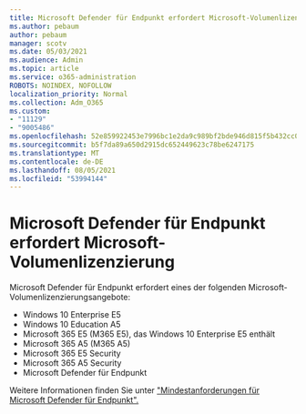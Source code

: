 ```yaml
---
title: Microsoft Defender für Endpunkt erfordert Microsoft-Volumenlizenzierung
ms.author: pebaum
author: pebaum
manager: scotv
ms.date: 05/03/2021
ms.audience: Admin
ms.topic: article
ms.service: o365-administration
ROBOTS: NOINDEX, NOFOLLOW
localization_priority: Normal
ms.collection: Adm_O365
ms.custom:
- "11129"
- "9005486"
ms.openlocfilehash: 52e859922453e7996bc1e2da9c989bf2bde946d815f5b432cc079d94feca4b9b
ms.sourcegitcommit: b5f7da89a650d2915dc652449623c78be6247175
ms.translationtype: MT
ms.contentlocale: de-DE
ms.lasthandoff: 08/05/2021
ms.locfileid: "53994144"
---
```

# <a name="microsoft-defender-for-endpoint-requires-microsoft-volume-licensing"></a>Microsoft Defender für Endpunkt erfordert Microsoft-Volumenlizenzierung

Microsoft Defender für Endpunkt erfordert eines der folgenden Microsoft-Volumenlizenzierungsangebote:

- Windows 10 Enterprise E5
- Windows 10 Education A5
- Microsoft 365 E5 (M365 E5), das Windows 10 Enterprise E5 enthält
- Microsoft 365 A5 (M365 A5)
- Microsoft 365 E5 Security
- Microsoft 365 A5 Security
- Microsoft Defender für Endpunkt

Weitere Informationen finden Sie unter ["Mindestanforderungen für Microsoft Defender für Endpunkt".](https://docs.microsoft.com/microsoft-365/security/defender-endpoint/minimum-requirements)